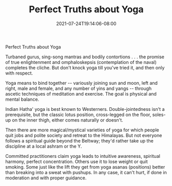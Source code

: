 ﻿---
title: "Perfect Truths about Yoga"
date: 2021-07-24T19:14:06-08:00
description: "yoga Tips for Web Success"
featured_image: "/images/yoga.jpg"
tags: ["yoga"]
---

Perfect Truths about Yoga

Turbaned gurus, sing-song mantras and bodily contortions . . . the promise of true enlightenment and omphaloskepsis (contemplation of the naval) completes the cliche. But don't knock yoga till you've tried it, and then only with respect.

Yoga means to bind together -- variously joining sun and moon, left and right, male and female, and any number of yins and yangs -- through ascetic techniques of meditation and exercise. The goal is physical and mental balance. 

Indian Hatha' yoga is best known to Westerners. Double-jointedness isn't a prerequisite, but the classic lotus position, cross-legged on the floor, soles-up on the inner thigh, either comes naturally or doesn't.

Then there are more magical/mystical varieties of yoga for which people quit jobs and polite society and retreat to the Himalayas. But not everyone follows a spiritual guide beyond the Beltway; they'd rather take up the discipline at a local ashram or the Y.

Committed practitioners claim yoga leads to intuitive awareness, spiritual harmony, perfect concentration. Others use it to lose weight or quit smoking. Some just like the lift they get from yoga asanas (positions) better than breaking into a sweat with pushups. In any case, it can't hurt, if done in moderation and with proper guidance.

